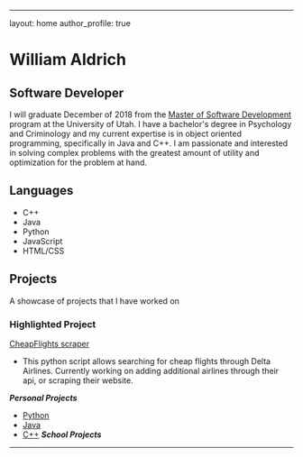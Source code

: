 
---
layout: home
author_profile: true

# William Aldrich
## Software Developer

I will graduate December of 2018 from the [Master of Software Development](https://msd.utah.edu/) program at the University of Utah. I have a bachelor's degree in Psychology and Criminology and my current expertise is in object oriented programming, specifically in Java and C++. I am passionate and interested in solving complex problems with the greatest amount of utility and optimization for the problem at hand.

## Languages
- C++
- Java
- Python
- JavaScript
- HTML/CSS

## Projects
A showcase of projects that I have worked on

### Highlighted Project
[CheapFlights scraper](https://github.com/w-aldrich/PersonalPythonScripts/blob/master/cheapFlightsWebCrawler.py)
- This python script allows searching for cheap flights through Delta Airlines. Currently working on adding additional airlines through their api, or scraping their website.

***Personal Projects***
- [Python](https://github.com/w-aldrich/PersonalPythonScripts)
- [Java](https://github.com/w-aldrich/PersonalJavaPrograms)
- [C++](https://github.com/w-aldrich/PersonalCPP)
***School Projects***

---
